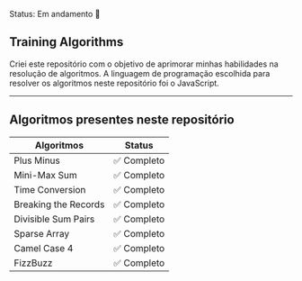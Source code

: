 Status: Em andamento 🚧

## Training Algorithms

Criei este repositório com o objetivo de aprimorar minhas habilidades na resolução de algoritmos. A linguagem de programação escolhida para resolver os algoritmos neste repositório foi o JavaScript.

<hr/>

## Algoritmos presentes neste repositório

| Algoritmos           | Status      |
| -------------------- | ----------- |
| Plus Minus           | ✅ Completo |
| Mini-Max Sum         | ✅ Completo |
| Time Conversion      | ✅ Completo |
| Breaking the Records | ✅ Completo |
| Divisible Sum Pairs  | ✅ Completo |
| Sparse Array         | ✅ Completo |
| Camel Case 4         | ✅ Completo |
| FizzBuzz             | ✅ Completo |
